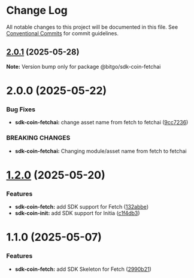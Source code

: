 # Change Log

All notable changes to this project will be documented in this file.
See [Conventional Commits](https://conventionalcommits.org) for commit guidelines.

## [2.0.1](https://github.com/BitGo/BitGoJS/compare/@bitgo/sdk-coin-fetchai@2.0.0...@bitgo/sdk-coin-fetchai@2.0.1) (2025-05-28)

**Note:** Version bump only for package @bitgo/sdk-coin-fetchai

# 2.0.0 (2025-05-22)

### Bug Fixes

- **sdk-coin-fetchai:** change asset name from fetch to fetchai ([9cc7236](https://github.com/BitGo/BitGoJS/commit/9cc72360dbb7c025000fe5cccc5d05a974cae6f5))

### BREAKING CHANGES

- **sdk-coin-fetchai:** Changing module/asset name from fetch to fetchai

# [1.2.0](https://github.com/BitGo/BitGoJS/compare/@bitgo/sdk-coin-fetch@1.1.0...@bitgo/sdk-coin-fetch@1.2.0) (2025-05-20)

### Features

- **sdk-coin-fetch:** add SDK support for Fetch ([132abbe](https://github.com/BitGo/BitGoJS/commit/132abbe8897512bb1d1248e22da33cf68f715b08))
- **sdk-coin-init:** add SDK support for Initia ([c1f4db3](https://github.com/BitGo/BitGoJS/commit/c1f4db32fa0d239cac424a1e24410a37ef80d1d7))

# 1.1.0 (2025-05-07)

### Features

- **sdk-coin-fetch:** add SDK Skeleton for Fetch ([2990b21](https://github.com/BitGo/BitGoJS/commit/2990b21ca37641ba4573828bc550362cb1b0ab3f))

